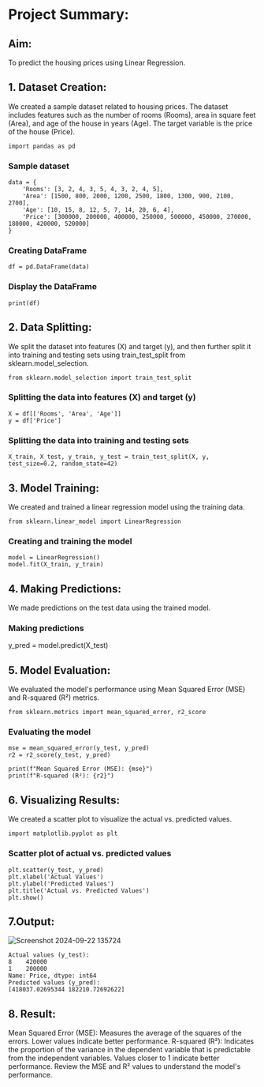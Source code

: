 # Project Summary:
## Aim:
To predict the housing prices using Linear Regression.
## 1. Dataset Creation:
We created a sample dataset related to housing prices. The dataset includes features such as the number of rooms (Rooms), area in square feet (Area), and age of the house in years (Age). The target variable is the price of the house (Price).
```
import pandas as pd
```

### Sample dataset
```
data = {
    'Rooms': [3, 2, 4, 3, 5, 4, 3, 2, 4, 5],
    'Area': [1500, 800, 2000, 1200, 2500, 1800, 1300, 900, 2100, 2700],
    'Age': [10, 15, 8, 12, 5, 7, 14, 20, 6, 4],
    'Price': [300000, 200000, 400000, 250000, 500000, 450000, 270000, 180000, 420000, 520000]
}
```
### Creating DataFrame
```
df = pd.DataFrame(data)
```

### Display the DataFrame
```
print(df)
```
## 2. Data Splitting:
We split the dataset into features (X) and target (y), and then further split it into training and testing sets using train_test_split from sklearn.model_selection.
```
from sklearn.model_selection import train_test_split
```

### Splitting the data into features (X) and target (y)
```
X = df[['Rooms', 'Area', 'Age']]
y = df['Price']
```

### Splitting the data into training and testing sets
```
X_train, X_test, y_train, y_test = train_test_split(X, y, test_size=0.2, random_state=42)
```
## 3. Model Training:
We created and trained a linear regression model using the training data.
```
from sklearn.linear_model import LinearRegression
```

### Creating and training the model
```
model = LinearRegression()
model.fit(X_train, y_train)
```
## 4. Making Predictions:
We made predictions on the test data using the trained model.

### Making predictions
y_pred = model.predict(X_test)
## 5. Model Evaluation:
We evaluated the model's performance using Mean Squared Error (MSE) and R-squared (R²) metrics.
```
from sklearn.metrics import mean_squared_error, r2_score
```

### Evaluating the model
```
mse = mean_squared_error(y_test, y_pred)
r2 = r2_score(y_test, y_pred)

print(f"Mean Squared Error (MSE): {mse}")
print(f"R-squared (R²): {r2}")
```
## 6. Visualizing Results:
We created a scatter plot to visualize the actual vs. predicted values.
```
import matplotlib.pyplot as plt
```

### Scatter plot of actual vs. predicted values
```
plt.scatter(y_test, y_pred)
plt.xlabel('Actual Values')
plt.ylabel('Predicted Values')
plt.title('Actual vs. Predicted Values')
plt.show()
```
## 7.Output:
![Screenshot 2024-09-22 135724](https://github.com/user-attachments/assets/65eecebc-2cd9-477a-8561-f535cf70b7a9)
```
Actual values (y_test):
8    420000
1    200000
Name: Price, dtype: int64
Predicted values (y_pred):
[418037.02695344 182210.72692622]
```


## 8. Result:
Mean Squared Error (MSE): Measures the average of the squares of the errors. Lower values indicate better performance.
R-squared (R²): Indicates the proportion of the variance in the dependent variable that is predictable from the independent variables. Values closer to 1 indicate better performance.
Review the MSE and R² values to understand the model's performance.
